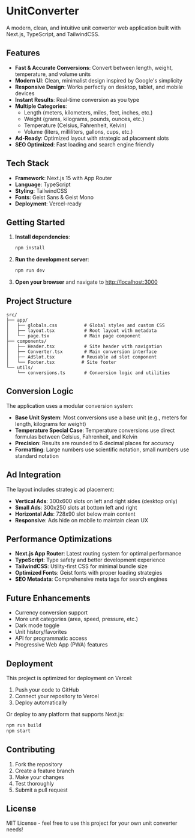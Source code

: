 # UnitConverter

A modern, clean, and intuitive unit converter web application built with Next.js, TypeScript, and TailwindCSS.

## Features

- **Fast & Accurate Conversions**: Convert between length, weight, temperature, and volume units
- **Modern UI**: Clean, minimalist design inspired by Google's simplicity
- **Responsive Design**: Works perfectly on desktop, tablet, and mobile devices
- **Instant Results**: Real-time conversion as you type
- **Multiple Categories**: 
  - Length (meters, kilometers, miles, feet, inches, etc.)
  - Weight (grams, kilograms, pounds, ounces, etc.)
  - Temperature (Celsius, Fahrenheit, Kelvin)
  - Volume (liters, milliliters, gallons, cups, etc.)
- **Ad-Ready**: Optimized layout with strategic ad placement slots
- **SEO Optimized**: Fast loading and search engine friendly

## Tech Stack

- **Framework**: Next.js 15 with App Router
- **Language**: TypeScript
- **Styling**: TailwindCSS
- **Fonts**: Geist Sans & Geist Mono
- **Deployment**: Vercel-ready

## Getting Started

1. **Install dependencies**:
   ```bash
   npm install
   ```

2. **Run the development server**:
   ```bash
   npm run dev
   ```

3. **Open your browser** and navigate to [http://localhost:3000](http://localhost:3000)

## Project Structure

```
src/
├── app/
│   ├── globals.css          # Global styles and custom CSS
│   ├── layout.tsx           # Root layout with metadata
│   └── page.tsx             # Main page component
├── components/
│   ├── Header.tsx           # Site header with navigation
│   ├── Converter.tsx        # Main conversion interface
│   ├── AdSlot.tsx          # Reusable ad slot component
│   └── Footer.tsx          # Site footer
└── utils/
    └── conversions.ts       # Conversion logic and utilities
```

## Conversion Logic

The application uses a modular conversion system:

- **Base Unit System**: Most conversions use a base unit (e.g., meters for length, kilograms for weight)
- **Temperature Special Case**: Temperature conversions use direct formulas between Celsius, Fahrenheit, and Kelvin
- **Precision**: Results are rounded to 6 decimal places for accuracy
- **Formatting**: Large numbers use scientific notation, small numbers use standard notation

## Ad Integration

The layout includes strategic ad placement:

- **Vertical Ads**: 300x600 slots on left and right sides (desktop only)
- **Small Ads**: 300x250 slots at bottom left and right
- **Horizontal Ads**: 728x90 slot below main content
- **Responsive**: Ads hide on mobile to maintain clean UX

## Performance Optimizations

- **Next.js App Router**: Latest routing system for optimal performance
- **TypeScript**: Type safety and better development experience
- **TailwindCSS**: Utility-first CSS for minimal bundle size
- **Optimized Fonts**: Geist fonts with proper loading strategies
- **SEO Metadata**: Comprehensive meta tags for search engines

## Future Enhancements

- Currency conversion support
- More unit categories (area, speed, pressure, etc.)
- Dark mode toggle
- Unit history/favorites
- API for programmatic access
- Progressive Web App (PWA) features

## Deployment

This project is optimized for deployment on Vercel:

1. Push your code to GitHub
2. Connect your repository to Vercel
3. Deploy automatically

Or deploy to any platform that supports Next.js:

```bash
npm run build
npm start
```

## Contributing

1. Fork the repository
2. Create a feature branch
3. Make your changes
4. Test thoroughly
5. Submit a pull request

## License

MIT License - feel free to use this project for your own unit converter needs!